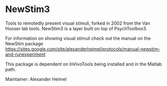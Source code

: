 # NewStim3 # 

Tools to remotedly present visual stimuli, forked in 2002 from the Van Hooser lab tools.
NewStim3 is a layer built on top of PsychToolbox3.

For information on showing visual stimuli check out the manual on the NewStim package 
 <https://sites.google.com/site/alexanderheimel/protocols/manual-newstim-and-runexperiment>

This package is dependent on InVivoTools being installed and in the Matlab path.

Maintainer: Alexander Heimel
